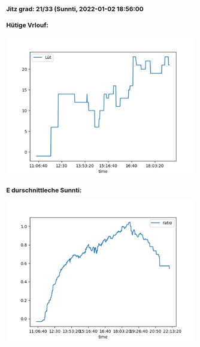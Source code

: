 ### Jitz grad: 21/33 (Sunnti, 2022-01-02 18:56:00

### Hütige Vrlouf:
![Graph](Today.png)

### E durschnittleche Sunnti:
![Graph](Sunnti.png)